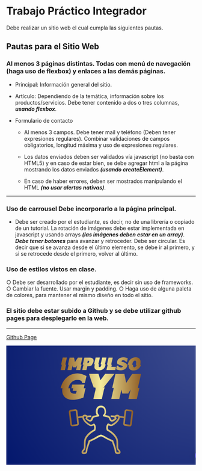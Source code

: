 
# Trabajo Práctico Integrador

Debe realizar un sitio web el cual cumpla las siguientes pautas.

## Pautas para el Sitio Web

### Al menos 3 páginas distintas. Todas con menú de navegación (haga uso de flexbox) y enlaces a las demás páginas.

* Principal: Información general del sitio.

* Artículo: Dependiendo de la temática, información sobre los
productos/servicios. Debe tener contenido a dos o tres columnas, **_usando flexbox_**.

* Formulario de contacto

    * Al menos 3 campos. Debe tener mail y teléfono (Deben tener
expresiones regulares). Combinar validaciones de campos
obligatorios, longitud máxima y uso de expresiones regulares.

    * Los datos enviados deben ser validados vía javascript (no basta con
HTML5) y en caso de estar bien, se debe agregar html a la página
mostrando los datos enviados **_(usando createElement)_**.

    * En caso de haber errores, deben ser mostrados manipulando el
HTML **_(no usar alertas nativas)_**.
---
### Uso de carrousel Debe incorporarlo a la página principal. 

* Debe ser creado por el estudiante, es decir, no de una librería o copiado de
un tutorial. La rotación de imágenes debe estar implementada en javascript y
usando arrays **_(las imágenes deben estar en un array)_**. **_Debe tener botones_**
para avanzar y retroceder. Debe ser circular. Es decir que si se avanza
desde el último elemento, se debe ir al primero, y si se retrocede desde el
primero, volver al último.
### Uso de estilos vistos en clase.
○ Debe ser desarrollado por el estudiante, es decir sin uso de frameworks.
○ Cambiar la fuente. Usar margin y padding.
○ Haga uso de alguna paleta de colores, para mantener el mismo diseño en
todo el sitio.
### El sitio debe estar subido a Github y se debe utilizar github pages para desplegarlo en la web.
---
[Github Page](url)

![Impulso Gym](./aset/Imgs/Logo.png)